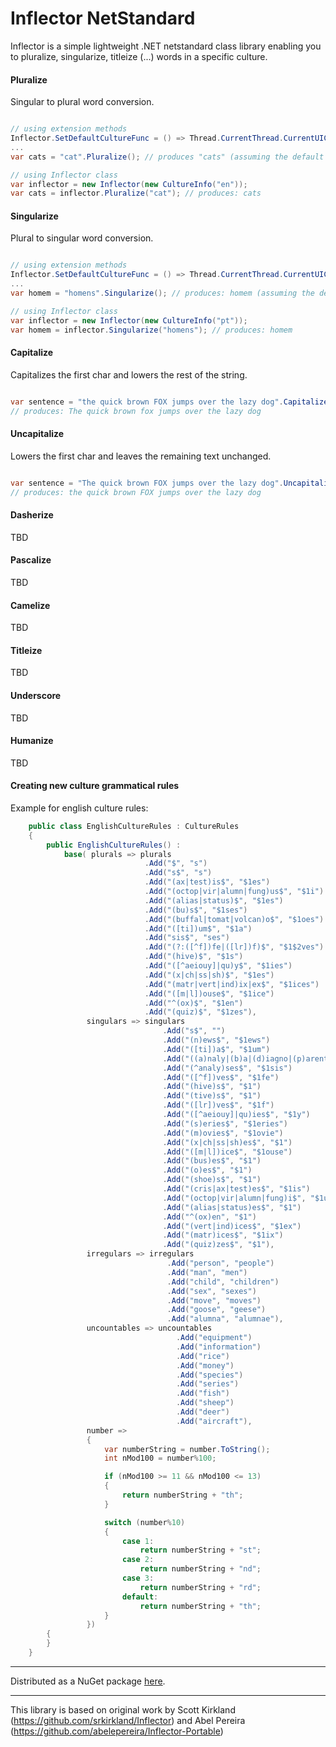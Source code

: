 # Inflector NetStandard

Inflector is a simple lightweight .NET netstandard class library enabling you to pluralize, singularize, 
titleize (...) words in a specific culture.

#### Pluralize

Singular to plural word conversion.

```csharp

// using extension methods
Inflector.SetDefaultCultureFunc = () => Thread.CurrentThread.CurrentUICulture; // must be setled before using extension methods
...
var cats = "cat".Pluralize(); // produces "cats" (assuming the default culture setled early is english)

// using Inflector class
var inflector = new Inflector(new CultureInfo("en"));
var cats = inflector.Pluralize("cat"); // produces: cats

```

#### Singularize 

Plural to singular word conversion.

```csharp

// using extension methods
Inflector.SetDefaultCultureFunc = () => Thread.CurrentThread.CurrentUICulture; // must be setled before using extension methods
...
var homem = "homens".Singularize(); // produces: homem (assuming the default culture setled early is portuguese)

// using Inflector class
var inflector = new Inflector(new CultureInfo("pt"));
var homem = inflector.Singularize("homens"); // produces: homem

```

#### Capitalize 

Capitalizes the first char and lowers the rest of the string.

```csharp

var sentence = "the quick brown FOX jumps over the lazy dog".Capitalize();
// produces: The quick brown fox jumps over the lazy dog

```

#### Uncapitalize 

Lowers the first char and leaves the remaining text unchanged.

```csharp

var sentence = "The quick brown FOX jumps over the lazy dog".Uncapitalize();
// produces: the quick brown FOX jumps over the lazy dog

```

#### Dasherize 

TBD

#### Pascalize

TBD

#### Camelize 

TBD

#### Titleize 

TBD

#### Underscore 

TBD

#### Humanize 

TBD


#### Creating new culture grammatical rules 

Example for english culture rules:

```csharp
    public class EnglishCultureRules : CultureRules
    {
        public EnglishCultureRules() :
            base( plurals => plurals
                              .Add("$", "s")
                              .Add("s$", "s")
                              .Add("(ax|test)is$", "$1es")
                              .Add("(octop|vir|alumn|fung)us$", "$1i")
                              .Add("(alias|status)$", "$1es")
                              .Add("(bu)s$", "$1ses")
                              .Add("(buffal|tomat|volcan)o$", "$1oes")
                              .Add("([ti])um$", "$1a")
                              .Add("sis$", "ses")
                              .Add("(?:([^f])fe|([lr])f)$", "$1$2ves")
                              .Add("(hive)$", "$1s")
                              .Add("([^aeiouy]|qu)y$", "$1ies")
                              .Add("(x|ch|ss|sh)$", "$1es")
                              .Add("(matr|vert|ind)ix|ex$", "$1ices")
                              .Add("([m|l])ouse$", "$1ice")
                              .Add("^(ox)$", "$1en")
                              .Add("(quiz)$", "$1zes"),
                 singulars => singulars
                                  .Add("s$", "")
                                  .Add("(n)ews$", "$1ews")
                                  .Add("([ti])a$", "$1um")
                                  .Add("((a)naly|(b)a|(d)iagno|(p)arenthe|(p)rogno|(s)ynop|(t)he)ses$", "$1$2sis")
                                  .Add("(^analy)ses$", "$1sis")
                                  .Add("([^f])ves$", "$1fe")
                                  .Add("(hive)s$", "$1")
                                  .Add("(tive)s$", "$1")
                                  .Add("([lr])ves$", "$1f")
                                  .Add("([^aeiouy]|qu)ies$", "$1y")
                                  .Add("(s)eries$", "$1eries")
                                  .Add("(m)ovies$", "$1ovie")
                                  .Add("(x|ch|ss|sh)es$", "$1")
                                  .Add("([m|l])ice$", "$1ouse")
                                  .Add("(bus)es$", "$1")
                                  .Add("(o)es$", "$1")
                                  .Add("(shoe)s$", "$1")
                                  .Add("(cris|ax|test)es$", "$1is")
                                  .Add("(octop|vir|alumn|fung)i$", "$1us")
                                  .Add("(alias|status)es$", "$1")
                                  .Add("^(ox)en", "$1")
                                  .Add("(vert|ind)ices$", "$1ex")
                                  .Add("(matr)ices$", "$1ix")
                                  .Add("(quiz)zes$", "$1"),
                 irregulars => irregulars
                                   .Add("person", "people")
                                   .Add("man", "men")
                                   .Add("child", "children")
                                   .Add("sex", "sexes")
                                   .Add("move", "moves")
                                   .Add("goose", "geese")
                                   .Add("alumna", "alumnae"),
                 uncountables => uncountables
                                     .Add("equipment")
                                     .Add("information")
                                     .Add("rice")
                                     .Add("money")
                                     .Add("species")
                                     .Add("series")
                                     .Add("fish")
                                     .Add("sheep")
                                     .Add("deer")
                                     .Add("aircraft"),
                 number =>
                 {
                     var numberString = number.ToString();
                     int nMod100 = number%100;

                     if (nMod100 >= 11 && nMod100 <= 13)
                     {
                         return numberString + "th";
                     }

                     switch (number%10)
                     {
                         case 1:
                             return numberString + "st";
                         case 2:
                             return numberString + "nd";
                         case 3:
                             return numberString + "rd";
                         default:
                             return numberString + "th";
                     }
                 })
        {
        }
    }

```


---
Distributed as a NuGet package [here](https://www.nuget.org/packages/Inflector.Portable).


---
This library is based on original work by Scott Kirkland (https://github.com/srkirkland/Inflector) and Abel Pereira (https://github.com/abelepereira/Inflector-Portable)
